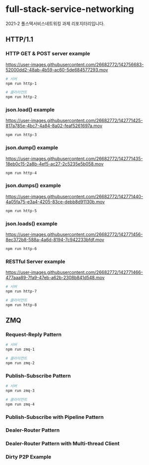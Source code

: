 # full-stack-service-networking

2021-2 풀스택서비스네트워킹 과제 리포지터리입니다.

## HTTP/1.1

### HTTP GET & POST server example

<https://user-images.githubusercontent.com/26682772/142756683-52000dd2-48ab-4b59-ac60-5de684577293.mov>

```bash
# 서버
npm run http-1

# 클라이언트
npm run http-2
```

### json.load() example

<https://user-images.githubusercontent.com/26682772/142771425-817a785e-4bc7-4a84-8a02-feaf5261697a.mov>

```bash
npm run http-3
```

### json.dump() example

<https://user-images.githubusercontent.com/26682772/142771435-18eb0c15-2a8b-4ef5-ac27-2c5235e5b058.mov>

```bash
npm run http-4
```

### json.dumps() example

<https://user-images.githubusercontent.com/26682772/142771440-4a05fa75-e3a4-4205-83ce-debb8d91130b.mov>

```bash
npm run http-5
```

### json.loads() example

<https://user-images.githubusercontent.com/26682772/142771456-8ec372b8-588a-4a6d-8194-7c942233bfdf.mov>

```bash
npm run http-6
```

### RESTful Server example

<https://user-images.githubusercontent.com/26682772/142771466-477aaa89-7fa9-47eb-a62b-2308b841d548.mov>

```bash
# 서버
npm run http-7

# 클라이언트
npm run http-8
```

## ZMQ

### Request-Reply Pattern

<!-- Program 7 -->

```bash
# 서버
npm run zmq-1

# 클라이언트
npm run zmq-2
```

### Publish-Subscribe Pattern

<!-- Program 8 -->

```bash
# 서버
npm run zmq-3

# 클라이언트
npm run zmq-4
```

### Publish-Subscribe with Pipeline Pattern

### Dealer-Router Pattern

### Dealer-Router Pattern with Multi-thread Client

### Dirty P2P Example
